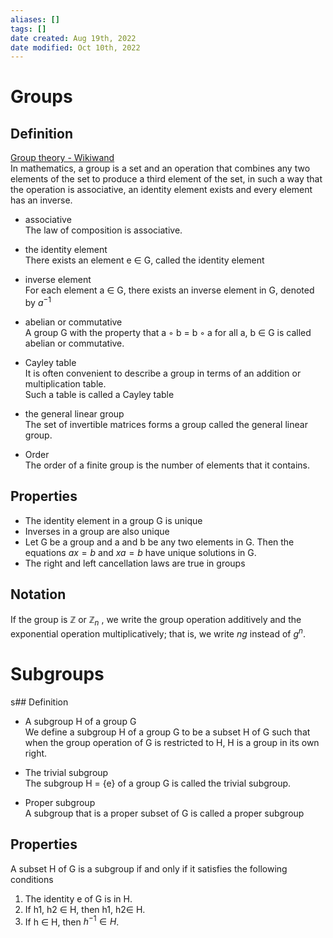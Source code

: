 ```yaml
---
aliases: []
tags: [] 
date created: Aug 19th, 2022
date modified: Oct 10th, 2022
---
```

# Groups
## Definition
[Group theory - Wikiwand](https://www.wikiwand.com/en/Group_theory)  
In mathematics, a group is a set and an operation that combines any two elements of the set to produce a third element of the set, in such a way that the operation is associative, an identity element exists and every element has an inverse.

- associative  
The law of composition is associative.

- the identity element  
There exists an element e ∈ G, called the identity element

- inverse element  
For each element a ∈ G, there exists an inverse element in G, denoted by $a^{−1}$

- abelian or commutative  
A group G with the property that a ◦ b = b ◦ a for all a, b ∈ G is called abelian or commutative.

- Cayley table  
It is often convenient to describe a group in terms of an addition or multiplication table.  
Such a table is called a Cayley table

- the general linear group  
The set of invertible matrices forms a group called the general linear group.

- Order  
The order of a finite group is the number of elements that it contains. 

## Properties
- The identity element in a group G is unique
- Inverses in a group are also unique
- Let G be a group and a and b be any two elements in G. Then the equations $ax = b$ and $xa = b$ have unique solutions in G.
- The right and left cancellation laws are true in groups

## Notation
If the group is $\mathbb{Z}$ or $\mathbb{Z}_n$ , we write the group operation additively and the exponential operation multiplicatively; that is, we write $ng$ instead of $g^n$.

# Subgroups
s## Definition
- A subgroup H of a group G  
We define a subgroup H of a group G to be a subset H of G such that when the group operation of G is restricted to H, H is a group in its own right.

- The trivial subgroup  
The subgroup H = {e} of a group G is called the trivial subgroup.

- Proper subgroup  
A subgroup that is a proper subset of G is called a proper subgroup

## Properties
A subset H of G is a subgroup if and only if it satisfies the following conditions
1. The identity e of G is in H.
2. If h1, h2 ∈ H, then h1, h2∈ H.
3. If h ∈ H, then $h^{-1} ∈ H$.
